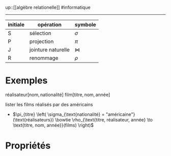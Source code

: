 up::[[algèbre relationelle]]
#informatique

---

| initiale | opération          | symbole   |
| -------- | ------------------ | --------- |
| S        | sélection          | $\sigma$  |
| P        | projection         | $\pi$     |
| J        | jointure naturelle | $\bowtie$ |
| R        | renommage          | $\rho$    |


# Exemples
$\text{réalisateur}[\text{nom}, \text{nationalité}]$
$\text{film}[\text{titre}, \text{nom}, \text{année}]$

lister les films réalisés par des américains
 - $\pi_{titre} \left( \sigma_{\text{nationalité} = "américaine"} (\text{réalisateurs}) \bowtie \rho_{\text{titre, réalisateur, année} \to \text{titre, nom, année}}(films) \right)$

# Propriétés

